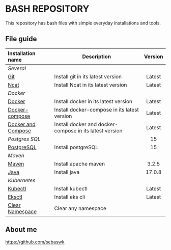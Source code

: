 # BASH REPOSITORY
This repository has bash files with simple everyday installations and tools.


## File guide
| Installation name | Description | Version |
|:------|-------------|:----:|
| *Several* |  |  |
| [Git](severalInstall.sh) | Install git in its latest version | Latest |
| [Ncat](severalInstall.sh) | Install Ncat in its latest version | Latest |
| *Docker* |  |  |
| [Docker](dockerInstall.sh) | Install docker in its latest version | Latest |
| [Docker-compose](docker-composeInstall.sh) | Install docker-compose in its latest version | Latest |
| [Docker and Compose](dockerandcomposeInstall.sh) | Install docker and docker-compose in its latest version | Latest |
| *Postgres SQL* |  | 15 |
| [PostgreSQL](postgresInstall.sh) | Install postgreSQL | 15 |
| *Maven* |  |  |
| [Maven](mavenInstall.sh) | Install apache maven | 3.2.5 |
| [Java](mavenInstall.sh) | Install java | 17.0.8 |
| *Kubernetes* |  |  |
| [Kubectl](kubectlInstall.sh) | Install kubectl | Latest |
| [Eksctl](eksctlInstall.sh) | Install eks cli | Latest |
| [Clear Namespace](clearNamespace.sh) | Clear any namespace |  |


## About me
https://github.com/sebaswk